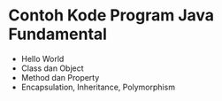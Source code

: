 Contoh Kode Program Java Fundamental
====================================

* Hello World
* Class dan Object
* Method dan Property
* Encapsulation, Inheritance, Polymorphism
